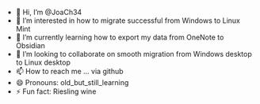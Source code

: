 - 👋 Hi, I’m @JoaCh34
- 👀 I’m interested in how to migrate successful from Windows to Linux Mint
- 🌱 I’m currently learning how to export my data from OneNote to Obsidian
- 💞️ I’m looking to collaborate on smooth migration from Windows desktop to Linux desktop
- 📫 How to reach me ... via github
- 😄 Pronouns: old_but_still_learning
- ⚡ Fun fact: Riesling wine

<!---
JoaCh34/JoaCh34 is a ✨ special ✨ repository because its `README.md` (this file) appears on your GitHub profile.
You can click the Preview link to take a look at your changes.
--->
